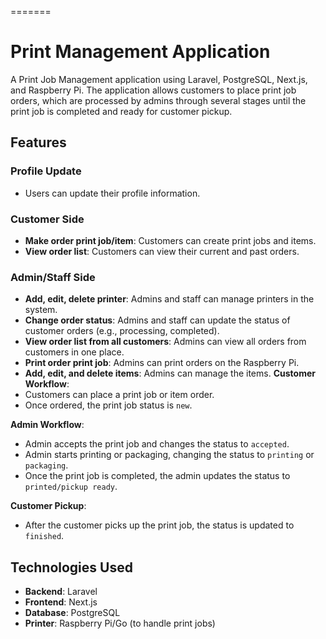 =======

# Print Management Application

A Print Job Management application using Laravel, PostgreSQL, Next.js, and Raspberry Pi. The application allows customers to place print job orders, which are processed by admins through several stages until the print job is completed and ready for customer pickup.

## Features

### Profile Update

- Users can update their profile information.

### Customer Side

- **Make order print job/item**: Customers can create print jobs and items.
- **View order list**: Customers can view their current and past orders.

### Admin/Staff Side

- **Add, edit, delete printer**: Admins and staff can manage printers in the system.
- **Change order status**: Admins and staff can update the status of customer orders (e.g., processing, completed).
- **View order list from all customers**: Admins can view all orders from customers in one place.
- **Print order print job**: Admins can print orders on the Raspberry Pi.
- **Add, edit, and delete items**: Admins can manage the items.
  **Customer Workflow**:
- Customers can place a print job or item order.
- Once ordered, the print job status is `new`.

**Admin Workflow**:

- Admin accepts the print job and changes the status to `accepted`.
- Admin starts printing or packaging, changing the status to `printing` or `packaging`.
- Once the print job is completed, the admin updates the status to `printed/pickup ready`.

**Customer Pickup**:

- After the customer picks up the print job, the status is updated to `finished`.

## Technologies Used

- **Backend**: Laravel
- **Frontend**: Next.js
- **Database**: PostgreSQL
- **Printer**: Raspberry Pi/Go (to handle print jobs)
